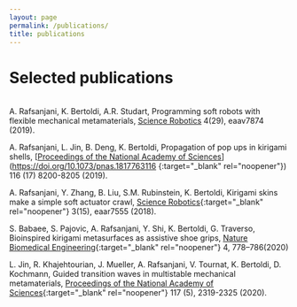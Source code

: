 ```yaml
---
layout: page
permalink: /publications/
title: publications
---
```


# Selected publications
\
A. Rafsanjani, K. Bertoldi, A.R. Studart,
Programming soft robots with flexible mechanical metamaterials,
[<u>Science Robotics</u>](http://dx.doi.org/10.1126/scirobotics.aav7874) 4(29), eaav7874 (2019).

A. Rafsanjani, L. Jin, B. Deng, K. Bertoldi,
Propagation of pop ups in kirigami shells,
[<u>Proceedings of the National Academy of Sciences</u>](https://doi.org/10.1073/pnas.1817763116 {:target="_blank" rel="noopener"}) 116 (17) 8200-8205 (2019).

A. Rafsanjani, Y. Zhang, B. Liu, S.M. Rubinstein, K. Bertoldi,
Kirigami skins make a simple soft actuator crawl,
[<u>Science Robotics</u>](http://dx.doi.org/10.1126/scirobotics.aar7555){:target="_blank" rel="noopener"} 3(15), eaar7555 (2018).

S. Babaee, S. Pajovic, A. Rafsanjani, Y. Shi, K. Bertoldi, G. Traverso, Bioinspired kirigami metasurfaces as assistive shoe grips, [<u>Nature Biomedical Engineering</u>](https://doi.org/10.1038/s41551-020-0564-3){:target="_blank" rel="noopener"} 4, 778–786(2020)

L. Jin, R. Khajehtourian, J. Mueller, A. Rafsanjani, V. Tournat, K. Bertoldi, D. Kochmann,
Guided transition waves in multistable mechanical metamaterials,
[<u>Proceedings of the National Academy of Sciences</u>](https://doi.org/10.1073/pnas.1913228117){:target="_blank" rel="noopener"} 117 (5), 2319-2325 (2020).
